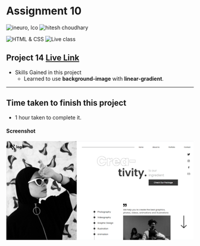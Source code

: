 # Assignment 10

![ineuro, lco](https://img.shields.io/badge/iNeuron-LCO-green)
![hitesh choudhary](https://img.shields.io/badge/Hitesh--Choudhary-Full--stack--JS--bootcamp-purple)

![HTML & CSS](https://img.shields.io/badge/HTML-CSS-orange)
![Live class](https://img.shields.io/badge/LIVE--CLASS-PROJECT--10-green)


## Project 14 [Live Link](https://14-project.netlify.app/)

-   Skills Gained in this project
    -   Learned to use **background-image** with **linear-gradient**.

---

## Time taken to finish this project

-   1 hour taken to complete it.

#### Screenshot

![Desktop](../Screenshots/10.png)